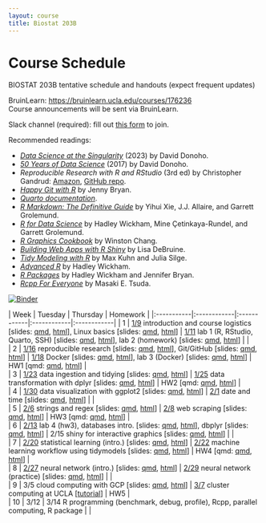 ```yaml
---
layout: course
title: Biostat 203B
---
```


# Course Schedule

BIOSTAT 203B tentative schedule and handouts (expect frequent updates)

BruinLearn: <https://bruinlearn.ucla.edu/courses/176236>   
Course announcements will be sent via BruinLearn. 

Slack channel (required): fill out [this form](https://forms.gle/eC6RNTGoQTFNt1Jd8) to join.  

Recommended readings:  

* [_Data Science at the Singularity_](https://arxiv.org/abs/2310.00865) (2023) by David Donoho.  
* [_50 Years of Data Science_](https://doi.org/10.1080/10618600.2017.1384734) (2017) by David Donoho.  
* _Reproducible Research with R and RStudio_ (3rd ed) by Christopher Gandrud: [Amazon](https://www.amazon.com/Reproducible-Research-RStudio-Chapman-Hall-dp-0367144026/dp/0367144026/ref=dp_ob_title_bk), [GitHub repo](https://github.com/christophergandrud/Rep-Res-Book).  
* [_Happy Git with R_](http://happygitwithr.com) by Jenny Bryan.  
* [_Quarto documentation_](https://quarto.org/docs/guide/).  
* [_R Markdown: The Definitive Guide_](https://bookdown.org/yihui/rmarkdown/) by Yihui Xie, J.J. Allaire, and Garrett Grolemund.  
* [_R for Data Science_](https://r4ds.hadley.nz/) by Hadley Wickham, Mine Çetinkaya-Rundel, and Garrett Grolemund.  
* [_R Graphics Cookbook_](https://r-graphics.org) by Winston Chang.   
* [_Building Web Apps with R Shiny_](https://debruine.github.io/shinyintro) by Lisa DeBruine.  
* [_Tidy Modeling with R_](https://www.tmwr.org/) by Max Kuhn and Julia Silge.  
* [_Advanced R_](https://adv-r.hadley.nz/) by Hadley Wickham.  
* [_R Packages_](https://r-pkgs.org/) by Hadley Wickham and Jennifer Bryan.  
* [_Rcpp For Everyone_](https://teuder.github.io/rcpp4everyone_en/) by Masaki E. Tsuda.  

[![Binder](https://mybinder.org/badge_logo.svg)](https://mybinder.org/v2/gh/ucla-biostat-203b/2024winter/main?urlpath=rstudio)

| Week | Tuesday | Thursday | Homework |
|:-----------|:------------|:------------|:------------|:------------|
| 1 | [1/9](https://ucla-biostat-203b.github.io/2024winter/biostat203bwinter2024lec1/2024/01/09/lec1.html) introduction and course logistics \[slides: [qmd](https://raw.githubusercontent.com/ucla-biostat-203b/2024winter/master/slides/01-intro/intro.qmd), [html](../slides/01-intro/intro.html)\], Linux basics \[slides: [qmd](https://raw.githubusercontent.com/ucla-biostat-203b/2024winter/master/slides/02-linux/linux.qmd), [html](../slides/02-linux/linux.html)\] | [1/11](https://ucla-biostat-203b.github.io/2024winter/biostat203bwinter2024lec1/2024/01/11/lec1.html) lab 1 (R, RStudio, Quarto, SSH) \[slides: [qmd](https://raw.githubusercontent.com/ucla-biostat-203b/2024winter/master/labs/lab01/lab01.qmd), [html](../labs/lab01/lab01.html)\], lab 2 (homework) \[slides: [qmd](https://raw.githubusercontent.com/ucla-biostat-203b/2024winter/master/labs/lab02/lab02.qmd), [html](../labs/lab02/lab02.html)\] |  |    
| 2 | [1/16](https://ucla-biostat-203b.github.io/2024winter/biostat203bwinter2024lec1/2024/01/16/lec1.html) reproducible research \[slides: [qmd](https://raw.githubusercontent.com/ucla-biostat-203b/2024winter/master/slides/03-repres/repres.qmd), [html](../slides/03-repres/repres.html)\], Git/GitHub \[slides: [qmd](https://raw.githubusercontent.com/ucla-biostat-203b/2024winter/master/slides/04-git/git.qmd), [html](../slides/04-git/git.html)\] | [1/18](https://ucla-biostat-203b.github.io/2024winter/biostat203bwinter2024lec1/2024/01/18/lec1.html) Docker \[slides: [qmd](https://raw.githubusercontent.com/ucla-biostat-203b/2024winter/master/slides/19-docker/docker.qmd), [html](../slides/19-docker/docker.html)\], lab 3 (Docker) \[slides: [qmd](https://raw.githubusercontent.com/ucla-biostat-203b/2024winter/master/labs/lab03/lab03.qmd), [html](../labs/lab03/lab03.html)\] | HW1 \[qmd: [qmd](https://raw.githubusercontent.com/ucla-biostat-203b/2024winter/main/hw/hw1/hw1.qmd), [html](../hw/hw1/hw1.html)\] |    
| 3 | [1/23](https://ucla-biostat-203b.github.io/2024winter/biostat203bwinter2024lec1/2024/01/23/lec1.html) data ingestion and tidying \[slides: [qmd](https://raw.githubusercontent.com/ucla-biostat-203b/2024winter/master/slides/05-tidy/tidy.qmd), [html](../slides/05-tidy/tidy.html)\] | [1/25](https://ucla-biostat-203b.github.io/2024winter/biostat203bwinter2024lec1/2024/01/25/lec1.html) data transformation with dplyr \[slides: [qmd](https://raw.githubusercontent.com/ucla-biostat-203b/2024winter/master/slides/07-dplyr/dplyr.qmd), [html](../slides/07-dplyr/dplyr.html)\] | HW2 \[qmd: [qmd](https://raw.githubusercontent.com/ucla-biostat-203b/2024winter/main/hw/hw2/hw2.qmd), [html](../hw/hw2/hw2.html)\] |  
| 4 | [1/30](https://ucla-biostat-203b.github.io/2024winter/biostat203bwinter2024lec1/2024/01/30/lec1.html) data visualization with ggplot2 \[slides: [qmd](https://raw.githubusercontent.com/ucla-biostat-203b/2024winter/master/slides/06-vis/ggplot2.qmd), [html](../slides/06-vis/ggplot2.html)\] | [2/1](https://ucla-biostat-203b.github.io/2024winter/biostat203bwinter2024lec1/2024/02/01/lec1.html) date and time \[slides: [qmd](https://raw.githubusercontent.com/ucla-biostat-203b/2024winter/master/slides/08-datetime/datetime.qmd), [html](../slides/08-datetime/datetime.html)\] |  |     
| 5 | [2/6](https://ucla-biostat-203b.github.io/2024winter/biostat203bwinter2024lec1/2024/02/06/lec1.html) strings and regex \[slides: [qmd](https://raw.githubusercontent.com/ucla-biostat-203b/2024winter/master/slides/09-strings/stringr.qmd), [html](../slides/09-strings/stringr.html)\] | [2/8](https://ucla-biostat-203b.github.io/2024winter/biostat203bwinter2024lec1/2024/02/08/lec1.html) web scraping \[slides: [qmd](https://raw.githubusercontent.com/ucla-biostat-203b/2024winter/master/slides/10-scraping/scraping.qmd), [html](../slides/10-scraping/scraping.html)\] | HW3 \[qmd: [qmd](https://raw.githubusercontent.com/ucla-biostat-203b/2024winter/main/hw/hw3/hw3.qmd), [html](../hw/hw3/hw3.html)\] |    
| 6 | [2/13](https://ucla-biostat-203b.github.io/2024winter/biostat203bwinter2024lec1/2024/02/13/lec1.html) lab 4 (hw3), databases intro. \[slides: [qmd](https://raw.githubusercontent.com/ucla-biostat-203b/2024winter/master/slides/12-dbplyr/dbintro.qmd), [html](../slides/12-dbplyr/dbintro.html)\], dbplyr \[slides: [qmd](https://raw.githubusercontent.com/ucla-biostat-203b/2024winter/master/slides/12-dbplyr/dbplyr.qmd), [html](../slides/12-dbplyr/dbplyr.html)\] | 2/15 shiny for interactive graphics \[slides: [qmd](https://raw.githubusercontent.com/ucla-biostat-203b/2024winter/master/slides/11-shiny/shiny.qmd), [html](../slides/11-shiny/shiny.html)\] | |    
| 7 | [2/20](https://ucla-biostat-203b.github.io/2024winter/biostat203bwinter2024lec1/2024/02/20/lec1.html) statistical learning (intro.) \[slides: [qmd](https://raw.githubusercontent.com/ucla-biostat-203b/2024winter/master/slides/14-statlearn/statlearn.qmd), [html](../slides/14-statlearn/statlearn.html)\] | [2/22](https://ucla-biostat-203b.github.io/2024winter/biostat203bwinter2024lec1/2024/02/22/lec1.html) machine learning workflow using tidymodels \[slides: [qmd](https://raw.githubusercontent.com/ucla-biostat-203b/2024winter/master/slides/18-tidymodels/tidymodels.qmd), [html](https://ucla-biostat-203b.github.io/2024winter/slides/18-tidymodels/tidymodels.html)\] | HW4 \[qmd: [qmd](https://raw.githubusercontent.com/ucla-biostat-203b/2024winter/main/hw/hw4/hw4.qmd), [html](../hw/hw4/hw4.html)\] |   
| 8 | [2/27](https://ucla-biostat-203b.github.io/2024winter/biostat203bwinter2024lec1/2024/02/27/lec1.html) neural network (intro.) \[slides: [qmd](https://raw.githubusercontent.com/ucla-biostat-203b/2024winter/master/slides/15-nn/nn.qmd), [html](https://ucla-biostat-203b.github.io/2024winter/slides/15-nn/nn.html)\]  | [2/29](https://ucla-biostat-203b.github.io/2024winter/biostat203bwinter2024lec1/2024/02/29/lec1.html) neural network (practice) \[slides: [qmd](https://raw.githubusercontent.com/ucla-biostat-203b/2024winter/master/slides/15-nn/nn_practice.qmd), [html](https://ucla-biostat-203b.github.io/2024winter/slides/15-nn/nn_practice.html)\] |  |    
| 9 | 3/5 cloud computing with GCP \[slides: [qmd](https://raw.githubusercontent.com/ucla-biostat-203b/2024winter/master/slides/13-gcp/gcp.qmd), [html](../slides/13-gcp/gcp.html)\] | [3/7](https://ucla-biostat-203b.github.io/2024winter/biostat203bwinter2024lec1/2024/03/07/lec1.html) cluster computing at UCLA \[[tutorial](https://github.com/chris-german/Hoffman2Tutorials)\] | HW5 |   
| 10 | 3/12  | 3/14 R programming (benchmark, debug, profile), Rcpp, parallel computing, R package | |   
